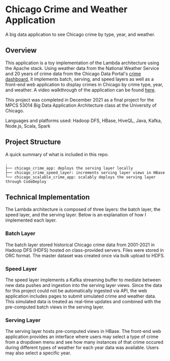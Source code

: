 # Chicago Crime and Weather Application

A big data application to see Chicago crime by type, year, and weather.

## Overview

This application is a toy implementation of the Lambda architecture using the Apache stack. Using weather data from the National Weather Service and 20 years of crime data from the Chicago Data Portal's [crime dashboard](https://data.cityofchicago.org/Public-Safety/Crimes-2001-to-present-Dashboard/5cd6-ry5g), it implements batch, serving, and speed layers as well as a front-end web application to display crimes in Chicago by crime type, year, and weather. A video walkthrough of the application can be found [here](https://youtu.be/Z3n7DJ34Fu8).

This project was completed in December 2021 as a final project for the MPCS 53014 Big Data Application Architecture class at the University of Chicago.

Languages and platforms used: Hadoop DFS, HBase, HiveQL, Java, Kafka, Node.js, Scala, Spark

## Project Structure

A quick summary of what is included in this repo.

```
.
├── chicago_crime_app: deploys the serving layer locally
├── chicago_crime_speed_layer: increments serving layer views in HBase
└── chicago_scalable_crime_app: scalably deploys the serving layer through CodeDeploy
```

## Technical Implementation

The Lambda architecture is composed of three layers: the batch layer, the speed layer, and the serving layer. Below is an explanation of how I implemented each layer.

### Batch Layer

The batch layer stored historical Chicago crime data from 2001-2021 in Hadoop DFS (HDFS) hosted on class-provided servers. Files were stored in ORC format. The master dataset was created once via bulk upload to HDFS. 

### Speed Layer

The speed layer implements a Kafka streaming buffer to mediate between new data pushes and ingestion into the serving layer views. Since the data for this project could not be automatically ingested via API, the web application includes pages to submit simulated crime and weather data. This simulated data is treated as real-time updates and combined with the pre-computed batch views in the serving layer.

### Serving Layer

The serving layer hosts pre-computed views in HBase. The front-end web application provides an interface where users may select a type of crime from a dropdown menu and see how many instances of that crime occured during different types of weather for each year data was available. Users may also select a specific year.